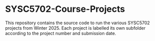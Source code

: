 # SYSC5702-Course-Projects
This repository contains the source code to run the various SYSC5702 projects from Winter 2025. Each project is labelled its own subfolder according to the project number and submission date.
